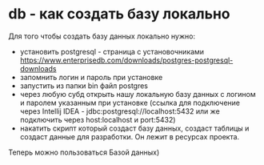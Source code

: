 # db - как создать базу локально

Для того чтобы создать базу данных локально нужно:
- установить postgresql - страница с установочниками https://www.enterprisedb.com/downloads/postgres-postgresql-downloads
- запомнить логин и пароль при установке
- запустить из папки bin файл postgres
- через любую субд открыть нашу локальную базу данных с логином и паролем указанным при установке 
(ссылка для подключение через Intellij IDEA - jdbc:postgresql://localhost:5432 или же подключить через host:localhost и port:5432)
- накатить скрипт который создаст базу данных, создаст таблицы и создаст данные для разработки. Он лежит в ресурсах проекта.

Теперь можно пользоваться Базой данных)
